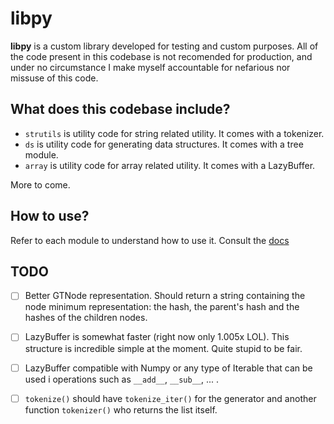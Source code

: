 # libpy

**libpy** is a custom library developed for testing and custom purposes.
All of the code present in this codebase is not recomended for production,
and under no circumstance I make myself accountable for nefarious nor
missuse of this code.

## What does this codebase include?

- `strutils` is utility code for string related utility. It comes with a 
    tokenizer.
- `ds` is utility code for generating data structures. It comes with a tree
module.
- `array` is utility code for array related utility. It comes with a LazyBuffer.

More to come.

## How to use?

Refer to each module to understand how to use it. Consult the [docs](docs/)

## TODO

- [ ] Better GTNode representation. Should return a string containing the node
minimum representation: the hash, the parent's hash and the hashes of the
children nodes.

- [ ] LazyBuffer is somewhat faster (right now only 1.005x LOL). This structure
is incredible simple at the moment. Quite stupid to be fair.

- [ ] LazyBuffer compatible with Numpy or any type of Iterable that can be used
i operations such as `__add__`, `__sub__`, ... .

- [ ] `tokenize()` should have `tokenize_iter()` for the generator and another
function `tokenizer()` who returns the list itself.

